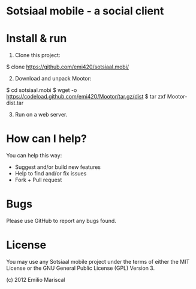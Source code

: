 # Sotsiaal mobile - a social client

# Install & run

1. Clone this project:

$ clone https://github.com/emi420/sotsiaal.mobi/

2. Download and unpack Mootor:

$ cd sotsiaal.mobi
$ wget -o https://codeload.github.com/emi420/Mootor/tar.gz/dist
$ tar zxf Mootor-dist.tar

3. Run on a web server.

# How can I help?

You can help this way:

* Suggest and/or build new features
* Help to find and/or fix issues
* Fork + Pull request

# Bugs

Please use GitHub to report any bugs found. 

# License

You may use any Sotsiaal mobile project under the terms of either the MIT License or the GNU General Public License (GPL) Version 3.

(c) 2012 Emilio Mariscal